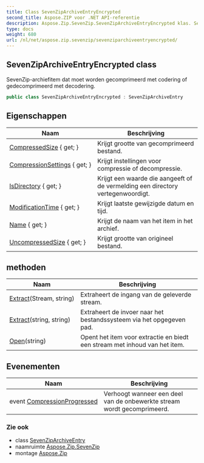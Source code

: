 ```yaml
---
title: Class SevenZipArchiveEntryEncrypted
second_title: Aspose.ZIP voor .NET API-referentie
description: Aspose.Zip.SevenZip.SevenZipArchiveEntryEncrypted klas. SevenZiparchiefitem dat moet worden gecomprimeerd met codering of gedecomprimeerd met decodering.
type: docs
weight: 680
url: /nl/net/aspose.zip.sevenzip/sevenziparchiveentryencrypted/
---
```

## SevenZipArchiveEntryEncrypted class

SevenZip-archiefitem dat moet worden gecomprimeerd met codering of gedecomprimeerd met decodering.

```csharp
public class SevenZipArchiveEntryEncrypted : SevenZipArchiveEntry
```

## Eigenschappen

| Naam | Beschrijving |
| --- | --- |
| [CompressedSize](../../aspose.zip.sevenzip/sevenziparchiveentry/compressedsize/) { get; } | Krijgt grootte van gecomprimeerd bestand. |
| [CompressionSettings](../../aspose.zip.sevenzip/sevenziparchiveentry/compressionsettings/) { get; } | Krijgt instellingen voor compressie of decompressie. |
| [IsDirectory](../../aspose.zip.sevenzip/sevenziparchiveentry/isdirectory/) { get; } | Krijgt een waarde die aangeeft of de vermelding een directory vertegenwoordigt. |
| [ModificationTime](../../aspose.zip.sevenzip/sevenziparchiveentry/modificationtime/) { get; } | Krijgt laatste gewijzigde datum en tijd. |
| [Name](../../aspose.zip.sevenzip/sevenziparchiveentry/name/) { get; } | Krijgt de naam van het item in het archief. |
| [UncompressedSize](../../aspose.zip.sevenzip/sevenziparchiveentry/uncompressedsize/) { get; } | Krijgt grootte van origineel bestand. |

## methoden

| Naam | Beschrijving |
| --- | --- |
| [Extract](../../aspose.zip.sevenzip/sevenziparchiveentry/extract/)(Stream, string) | Extraheert de ingang van de geleverde stream. |
| [Extract](../../aspose.zip.sevenzip/sevenziparchiveentry/extract/)(string, string) | Extraheert de invoer naar het bestandssysteem via het opgegeven pad. |
| [Open](../../aspose.zip.sevenzip/sevenziparchiveentry/open/)(string) | Opent het item voor extractie en biedt een stream met inhoud van het item. |

## Evenementen

| Naam | Beschrijving |
| --- | --- |
| event [CompressionProgressed](../../aspose.zip.sevenzip/sevenziparchiveentry/compressionprogressed/) | Verhoogt wanneer een deel van de onbewerkte stream wordt gecomprimeerd. |

### Zie ook

* class [SevenZipArchiveEntry](../sevenziparchiveentry/)
* naamruimte [Aspose.Zip.SevenZip](../../aspose.zip.sevenzip/)
* montage [Aspose.Zip](../../)


